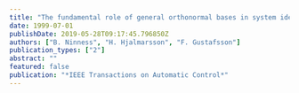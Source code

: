 ```yaml
---
title: "The fundamental role of general orthonormal bases in system identification"
date: 1999-07-01
publishDate: 2019-05-28T09:17:45.796850Z
authors: ["B. Ninness", "H. Hjalmarsson", "F. Gustafsson"]
publication_types: ["2"]
abstract: ""
featured: false
publication: "*IEEE Transactions on Automatic Control*"
---
```


